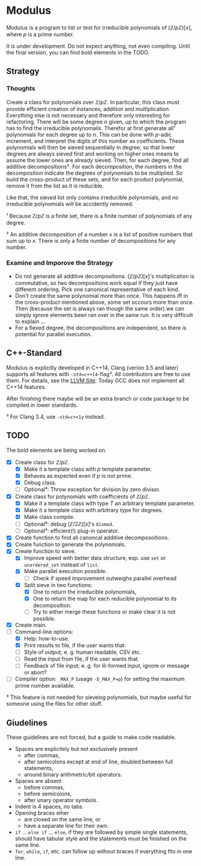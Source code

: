# Modulus
Modulus is a program to list or test for irreducible polynomials of (ℤ/*p*ℤ)[*x*], where *p* is a prime number.

It is under development. Do not expect anything, not even compiling.
Until the final version, you can find bold elements in the TODO.

## Strategy
### Thoughts
Create a class for polynomials over ℤ/*p*ℤ. In particular, this class must provide efficient creation of instances, addition and multiplication.
Everything else is not necessary and therefore only interesting for refactoring.
There will be some degree *n* given, up to which the program has to find the irreducible polynomails.
Therefor at first generate all¹ polynomials for each degree up to *n*.
This can be done with *p*-adic increment, and interpret the digits of this number as coefficients.
These polynomials will then be sieved sequentially in degree, so that lower degrees are always sieved first and working on higher ones means to assume the lower ones are already sieved.
Then, for each degree, find all additive decompositions².
For each decomposition, the numbers in the decomposition indicate the degrees of polynomials to be multiplied.
So build the cross-product of these sets, and for each product polynomial, remove it from the list as it is reducible.

Like that, the sieved list only contains irreducible polynomials, and no irreducible polynomials will be accidently removed.

¹ Because ℤ/*p*ℤ is a finite set, there is a finite number of polynomials of any degree.

² An additive decomposition of a number *x* is a list of positive numbers that sum up to *x*.
  There is only a finite number of decompositions for any number.

### Examine and Imporove the Strategy
  * Do not generate all additive decompositions.
    (ℤ/*p*ℤ)[*x*]'s multiplication is commutative, so two decompositions work equal if they just have different ordering.
    Pick one canonical representative of each kind.
  * Don't create the same polynomial more than once.
    This happens iff in the cross-product mentioned above, some set occours more than once.
    Then (because the set is always ran though the same order) we can simply ignore elements been ran over in the same run.
    It is very difficult to explain&nbsp;…
  * For a fiexed degree, the decompositions are independent, so there is potential for parallel execution.

## C++-Standard
Modulus is explicitly developed in C++14, Clang (verion 3.5 and later) supports all features with `-std=c++14`-flag³.
All contributors are free to use them.
For details, see the [LLVM Site](http://clang.llvm.org/cxx_status.html).
Today GCC does not implement all C++14 features.

After finishing there maybe will be an extra branch or code package to be compiled in lower standards.

³ For Clang 3.4, use `-std=c++1y` instead.

## TODO
The bold elements are being worked on.
  - [x] Create class for ℤ/*p*ℤ.
    - [x] Make it a template class with *p* template parameter.
    - [x] Behaves as expected even if *p* is not prime.
    - [x] Debug class.
    - [ ] Optional⁴: Throw exception for division by zero divisor.
  - [x] Create class for polynomials with coefficients of ℤ/*p*ℤ.
    - [x] Make it a template class with type *T* an arbitrary template parameter.
    - [x] Make it a template class with arbitrary type for degrees.
    - [x] Make class compile.
    - [ ] Optional⁴: debug (ℤ/2ℤ)[*x*]'s `divmod`.
    - [ ] Optional⁴: efficient(!) plug-in operator.
  - [x] Create function to find all canoncal additive decomposoitions.
  - [x] Create function to generate the polynomials.
  - [x] Create function to sieve.
    - [x] Improve speed with better data structure, esp. use `set` or `unordered_set` instead of `list`.
    - [x] Make parallel execution possible.
      - [ ] Check if speed improvement outweighs parallel overhead
    - [x] Split sieve in two functions:
      - [x] One to return the irreducible polynomials,
      - [x] One to return the map for each reducible polynomial to its decomposition.
      - [ ] Try to either merge these functions or make clear it is not possible.
  - [x] Create main.
  - [ ] Command-line options:
    - [x] Help: how-to-use.
    - [x] Print results to file, if the user wants that.
    - [ ] Style of output; e.&nbsp;g. human readable, CSV etc.
    - [ ] Read the input from file, if the user wants that.
    - [ ] Feedback of file input; e.&nbsp;g. for ill-formed input, ignore or message or abort?
  - [ ] Compiler option: `_MAX_P` (usage `-D_MAX_P=p`) for setting the maximum prime number available.

⁴ This feature is not needed for sieveing polynomials, but maybe useful for someone using the files for other stuff.

## Giudelines
These guidelines are not forced, but a guide to make code readable.
  * Spaces are explicitely but not exclusively present
    * after commas,
    * after semicolons except at end of line, doubled between full statements,
    * around binary arithmetric/bit operators.
  * Spaces are absent
    * before commas,
    * before semicolons,
    * after unary operator symbols.
  * Indent is 4 spaces, no tabs.
  * Opening braces eiher
    * are closed on the same line, or
    * have a separate line for their own.
  * `if` … `else if` … `else`, if they are followed by simple single statements, should have tabular style and the statements must be finished on the same line.
  * `for`, `while`, `if`, etc. can follow up without braces if everything fits in one line.
